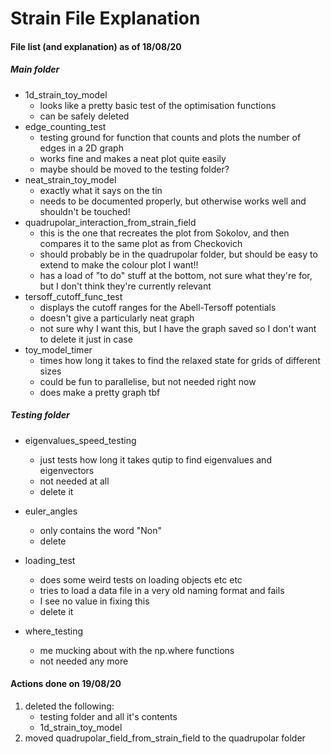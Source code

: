 # Strain File Explanation

#### File list (and explanation) as of 18/08/20

##### Main folder

- 1d_strain_toy_model
  - looks like a pretty basic test of the optimisation functions
  - can be safely deleted
- edge_counting_test
  - testing ground for function that counts and plots the number of edges in a 2D graph
  - works fine and makes a neat plot quite easily
  - maybe should be moved to the testing folder?
- neat_strain_toy_model
  - exactly what it says on the tin
  - needs to be documented properly, but otherwise works well and shouldn't be touched!
- quadrupolar_interaction_from_strain_field
  - this is the one that recreates the plot from Sokolov, and then compares it to the same plot as from Checkovich
  - should probably be in the quadrupolar folder, but should be easy to extend to make the colour plot I want!!
  - has a load of "to do" stuff at the bottom, not sure what they're for, but I don't think they're currently relevant
- tersoff_cutoff_func_test
  - displays the cutoff ranges for the Abell-Tersoff potentials
  - doesn't give a particularly neat graph
  - not sure why I want this, but I have the graph saved so I don't want to delete it just in case
- toy_model_timer
  - times how long it takes to find the relaxed state for grids of different sizes
  - could be fun to parallelise, but not needed right now
  - does make a pretty graph tbf

##### Testing folder

- eigenvalues_speed_testing
  - just tests how long it takes qutip to find eigenvalues and eigenvectors
  - not needed at all
  - delete it

- euler_angles
  - only contains the word "Non"
  - delete
- loading_test
  - does some weird tests on loading objects etc etc
  - tries to load a data file in a very old naming format and fails
  - I see no value in fixing this
  - delete it
- where_testing
  - me mucking about with the np.where functions
  - not needed any more

#### Actions done on 19/08/20

1. deleted the following:
   - testing folder and all it's contents
   - 1d_strain_toy_model
2. moved quadrupolar_field_from_strain_field to the quadrupolar folder